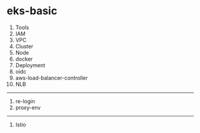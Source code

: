 # eks-basic

1. Tools
1. IAM
1. VPC
1. Cluster
1. Node
1. docker
1. Deployment
1. oidc
1. aws-load-balancer-controller
1. NLB

---


1. re-login
1. proxy-env

---

1. Istio
